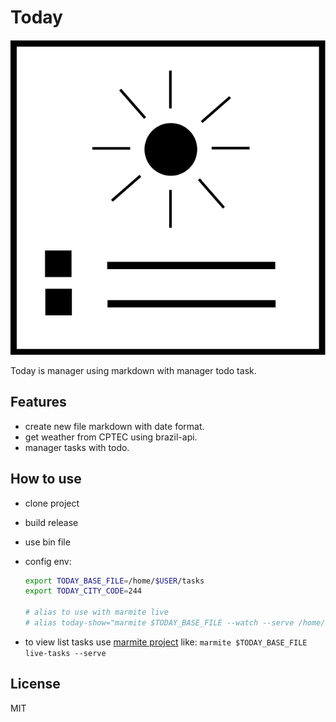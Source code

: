 # Today

![today logo](today-logo.svg)

Today is manager using markdown with manager todo task.

## Features

- create new file markdown with date format.
- get weather from CPTEC using brazil-api.
- manager tasks with todo.

## How to use

- clone project
- build release
- use bin file
- config env:

  ```bash
  export TODAY_BASE_FILE=/home/$USER/tasks
  export TODAY_CITY_CODE=244

  # alias to use with marmite live
  # alias today-show="marmite $TODAY_BASE_FILE --watch --serve /home/$USER/live-task"
  ```
- to view list tasks use [marmite project](https://github.com/rochacbruno/marmite/) like: `marmite $TODAY_BASE_FILE live-tasks --serve`

## License



MIT
